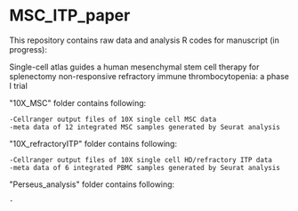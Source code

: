 # MSC_ITP_paper

This repository contains raw data and analysis R codes for manuscript (in progress): 

Single-cell atlas guides a human mesenchymal stem cell therapy for splenectomy non-responsive refractory immune thrombocytopenia: a phase I trial 

"10X_MSC" folder contains following:
    
    -Cellranger output files of 10X single cell MSC data
    -meta data of 12 integrated MSC samples generated by Seurat analysis 
    
"10X_refractoryITP" folder contains following:

    -Cellranger output files of 10X single cell HD/refractory ITP data
    -meta data of 6 integrated PBMC samples generated by Seurat analysis

"Perseus_analysis" folder contains following:

    -
